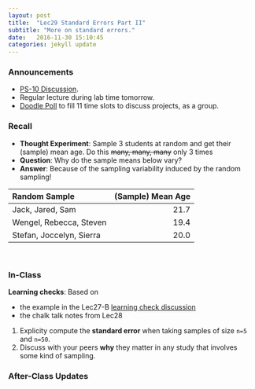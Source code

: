 ```yaml
---
layout: post
title:  "Lec29 Standard Errors Part II"
subtitle: "More on standard errors."
date:   2016-11-30 15:10:45
categories: jekyll update
---
```




### Announcements

* <a href = "{{ site.baseurl }}/assets/PS/PS-10_discussion.html" target = "_blank">PS-10 Discussion</a>.
* Regular lecture during lab time tomorrow.
* <a href = "http://doodle.com/poll/4eer9iwu68gn35sn" target = "_blank">Doodle Poll</a> to fill 11 time slots to discuss projects, as a group.







### Recall

* **Thought Experiment**: Sample 3 students at random and get their (sample) mean age. Do this ~~many, many, many~~ only 3 times
* **Question**: Why do the sample means below vary?
* **Answer**: Because of the sampling variability induced by the random sampling!


|Random Sample            | (Sample) Mean Age|
|:------------------------|-----------------:|
|Jack, Jared, Sam         |              21.7|
|Wengel, Rebecca, Steven  |              19.4|
|Stefan, Joccelyn, Sierra |              20.0|

<br>



### In-Class

**Learning checks**: Based on

* the example in the Lec27-B <a href = "{{ site.baseurl }}/assets/LC/confidence_intervals.html" target = "_blank">learning check discussion</a>
* the chalk talk notes from Lec28

1. Explicity compute the **standard error** when taking samples of size `n=5` and `n=50`. 
2. Discuss with your peers **why** they matter in any study that involves some kind of sampling.



### After-Class Updates

